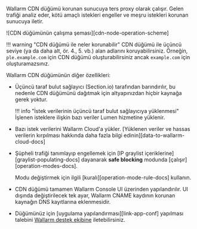 Wallarm CDN düğümü korunan sunucuya ters proxy olarak çalışır. Gelen trafiği analiz eder, kötü amaçlı istekleri engeller ve meşru istekleri korunan sunucuya iletir.

![CDN düğümünün çalışma şeması][cdn-node-operation-scheme]

!!! warning "CDN düğümü ile neler korunabilir"
    CDN düğümü ile üçüncü seviye (ya da daha alt, ör. 4., 5. vb.) alan adlarını koruyabilirsiniz. Örneğin, `ple.example.com` için CDN düğümü oluşturabilirsiniz ancak `example.com` için oluşturamazsınız.

Wallarm CDN düğümünün diğer özellikleri:

* Üçüncü taraf bulut sağlayıcı (Section.io) tarafından barındırılır, bu nedenle CDN düğümünü dağıtmak için altyapınızdan hiçbir kaynağa gerek yoktur.

    !!! info "İstek verilerinin üçüncü taraf bulut sağlayıcıya yüklenmesi"
        İşlenen isteklere ilişkin bazı veriler Lumen hizmetine yüklenir.
* Bazı istek verilerini Wallarm Cloud'a yükler. [Yüklenen veriler ve hassas verilerin kırpılması hakkında daha fazla bilgi edinin][data-to-wallarm-cloud-docs]
* Şüpheli trafiği tanımlayıp engellemek için [IP graylist içeriklerine][graylist-populating-docs] dayanarak **safe blocking** modunda [çalışır][operation-modes-docs].

    Modu değiştirmek için ilgili [kuralı][operation-mode-rule-docs] kullanın.
* CDN düğümü tamamen Wallarm Console UI üzerinden yapılandırılır. UI dışında değiştirilecek tek ayar, Wallarm CNAME kaydının korunan kaynağın DNS kayıtlarına eklenmesidir.
* Düğümünüz için [uygulama yapılandırması][link-app-conf] yapılması talebini [Wallarm destek ekibine](mailto:support@wallarm.com) iletebilirsiniz.
